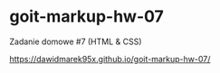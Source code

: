 # goit-markup-hw-07

 Zadanie domowe #7 (HTML & CSS) 

https://dawidmarek95x.github.io/goit-markup-hw-07/
